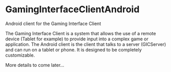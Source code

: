 # GamingInterfaceClientAndroid
Android client for the Gaming Interface Client

The Gaming Interface Client is a system that allows the use of a remote device (Tablet for example) to provide input into a complex game or application.  The Android client is the client that talks to a server (GICServer) and can run on a tablet or phone.  It is designed to be completely customizable.

More details to come later...
